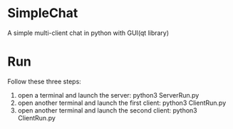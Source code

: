 # SimpleChat
A simple multi-client chat in python with GUI(qt library)

# Run
Follow these three steps:
1) open a terminal and launch the server: python3 ServerRun.py
2) open another terminal and launch the first client: python3 ClientRun.py
3) open another terminal and launch the second client: python3 ClientRun.py
